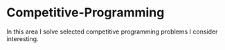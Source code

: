 # Competitive-Programming

In this area I solve selected competitive programming problems I consider interesting.
